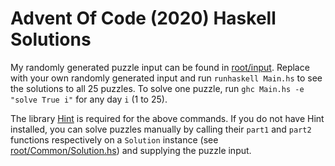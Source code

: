 # Advent Of Code (2020) Haskell Solutions

My randomly generated puzzle input can be found in [root/input](https://github.com/nsglover/AdventOfCode2018/blob/master/input/). Replace with your own randomly generated input and run `runhaskell Main.hs` to see the solutions to all 25 puzzles. To solve one puzzle, run `ghc Main.hs -e "solve True i"` for any day `i` (1 to 25).

The library [Hint](https://hackage.haskell.org/package/hint) is required for the above commands. If you do not have Hint installed, you can solve puzzles manually by calling their `part1` and `part2` functions respectively on a `Solution` instance (see [root/Common/Solution.hs](https://github.com/nsglover/AdventOfCode2018/blob/master/Common/Solution.hs)) and supplying the puzzle input.